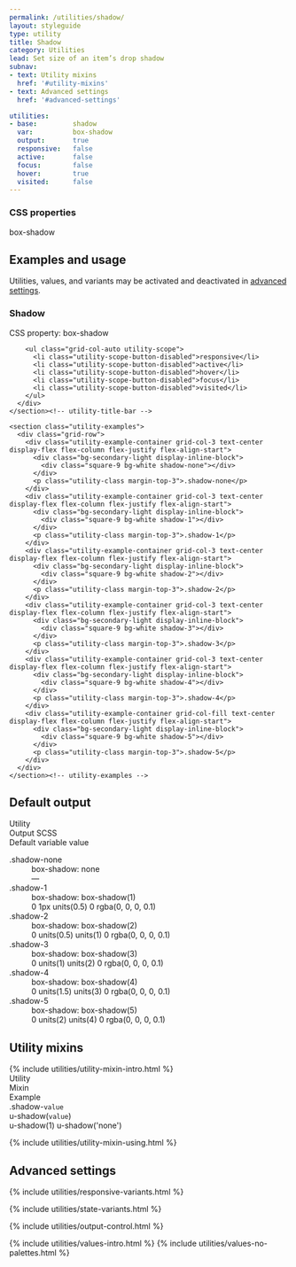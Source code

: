 ```yaml
---
permalink: /utilities/shadow/
layout: styleguide
type: utility
title: Shadow
category: Utilities
lead: Set size of an item’s drop shadow
subnav:
- text: Utility mixins
  href: '#utility-mixins'
- text: Advanced settings
  href: '#advanced-settings'

utilities:
- base:         shadow
  var:          box-shadow
  output:       true
  responsive:   false
  active:       false
  focus:        false
  hover:        true
  visited:      false
---
```


<div class="utilities-properties">
  <h3 class="utilities-property-title">CSS properties</h3>
  <div class="margin-top-1">
    <span class="token utilities-property">box-shadow</span>
  </div>
</div>

<section class="utilities-section">
  <div class="grid-row flex-align-center margin-bottom-2">
    <h2 class="grid-col-auto utilities-section-title">Examples and usage</h2>
    <p class="grid-col-fill utilities-section-helper">Utilities, values, and variants may be activated and deactivated in <a href="#advanced-settings" class="text-ink text-no-wrap">advanced settings</a>.</p>
  </div>

  <section class="utility" id="box-shadow">
    <section class="utility-title-bar">
      <div class="grid-row">
        <div class="grid-col-fill">
          <h3 class="grid-col-auto utility-title">Shadow</h3>
          <p class="utility-property">CSS property: <span class="utility-property-code">box-shadow</span></p>
        </div>

        <ul class="grid-col-auto utility-scope">
          <li class="utility-scope-button-disabled">responsive</li>
          <li class="utility-scope-button-disabled">active</li>
          <li class="utility-scope-button-disabled">hover</li>
          <li class="utility-scope-button-disabled">focus</li>
          <li class="utility-scope-button-disabled">visited</li>
        </ul>
      </div>
    </section><!-- utility-title-bar -->

    <section class="utility-examples">
      <div class="grid-row">
        <div class="utility-example-container grid-col-3 text-center display-flex flex-column flex-justify flex-align-start">
          <div class="bg-secondary-light display-inline-block">
            <div class="square-9 bg-white shadow-none"></div>
          </div>
          <p class="utility-class margin-top-3">.shadow-none</p>
        </div>
        <div class="utility-example-container grid-col-3 text-center display-flex flex-column flex-justify flex-align-start">
          <div class="bg-secondary-light display-inline-block">
            <div class="square-9 bg-white shadow-1"></div>
          </div>
          <p class="utility-class margin-top-3">.shadow-1</p>
        </div>
        <div class="utility-example-container grid-col-3 text-center display-flex flex-column flex-justify flex-align-start">
          <div class="bg-secondary-light display-inline-block">
            <div class="square-9 bg-white shadow-2"></div>
          </div>
          <p class="utility-class margin-top-3">.shadow-2</p>
        </div>
        <div class="utility-example-container grid-col-3 text-center display-flex flex-column flex-justify flex-align-start">
          <div class="bg-secondary-light display-inline-block">
            <div class="square-9 bg-white shadow-3"></div>
          </div>
          <p class="utility-class margin-top-3">.shadow-3</p>
        </div>
        <div class="utility-example-container grid-col-3 text-center display-flex flex-column flex-justify flex-align-start">
          <div class="bg-secondary-light display-inline-block">
            <div class="square-9 bg-white shadow-4"></div>
          </div>
          <p class="utility-class margin-top-3">.shadow-4</p>
        </div>
        <div class="utility-example-container grid-col-fill text-center display-flex flex-column flex-justify flex-align-start">
          <div class="bg-secondary-light display-inline-block">
            <div class="square-9 bg-white shadow-5"></div>
          </div>
          <p class="utility-class margin-top-3">.shadow-5</p>
        </div>
      </div>
    </section><!-- utility-examples -->
  </section><!-- utility -->
</section><!-- utilities-section -->

<section class="utilities-section">
  <h2 class="utilities-section-title">Default output</h2>
  <div class="grid-row font-sans-1 text-bold border-bottom padding-bottom-05 margin-top-2 border-base-light">
    <div class="grid-col-4">Utility</div>
    <div class="grid-col-6">Output SCSS</div>
    <div class="grid-col-2">Default variable value</div>
  </div>
  <dl class="output-list">
    <dt class="output-utility">.shadow-none</dt>
    <dd class="output-css">box-shadow: none</dd>
    <dd class="output-variable">—</dd>
    <dt class="output-utility">.shadow-1</dt>
    <dd class="output-css">box-shadow: <span class="output-token">box-shadow(1)</span></dd>
    <dd class="output-variable">0 1px units(0.5) 0 rgba(0, 0, 0, 0.1)</dd>
    <dt class="output-utility">.shadow-2</dt>
    <dd class="output-css">box-shadow: <span class="output-token">box-shadow(2)</span></dd>
    <dd class="output-variable">0 units(0.5) units(1) 0 rgba(0, 0, 0, 0.1)</dd>
    <dt class="output-utility">.shadow-3</dt>
    <dd class="output-css">box-shadow: <span class="output-token">box-shadow(3)</span></dd>
    <dd class="output-variable">0 units(1) units(2) 0 rgba(0, 0, 0, 0.1)</dd>
    <dt class="output-utility">.shadow-4</dt>
    <dd class="output-css">box-shadow: <span class="output-token">box-shadow(4)</span></dd>
    <dd class="output-variable">0 units(1.5) units(3) 0 rgba(0, 0, 0, 0.1)</dd>
    <dt class="output-utility">.shadow-5</dt>
    <dd class="output-css">box-shadow: <span class="output-token">box-shadow(5)</span></dd>
    <dd class="output-variable">0 units(2) units(4) 0 rgba(0, 0, 0, 0.1)</dd>
  </dl>
</section>

<section id="utility-mixins" class="padding-top-4">
  <h2 class="margin-y-0">Utility mixins</h2>
  {% include utilities/utility-mixin-intro.html %}

  <div class="grid-row font-sans-3xs text-bold border-bottom border-base-light padding-bottom-05 margin-top-2 margin-top-3">
    <div class="grid-col-4">Utility</div>
    <div class="grid-col-4">Mixin</div>
    <div class="grid-col-4">Example</div>
  </div>
  <div class="grid-row font-mono-2xs padding-y-1 border-bottom border-base-light">
    <div class="grid-col-4">.shadow-<code>value</code></div>
    <div class="grid-col-4">u-shadow(<code>value</code>)</div>
    <div class="grid-col-4">
      <span class="display-block">u-shadow(1)</span>
      <span class="display-block margin-top-1">u-shadow('none')</span>
    </div>
  </div>

  {% include utilities/utility-mixin-using.html %}
</section>

<section id="advanced-settings" class="padding-top-4">
<h2 class="margin-y-0">Advanced settings</h2>

  {% include utilities/responsive-variants.html %}

  {% include utilities/state-variants.html %}


  {% include utilities/output-control.html %}

  <section class="utilities-section margin-top-6">
    {% include utilities/values-intro.html %}
    {% include utilities/values-no-palettes.html %}
  </section>
</section>
